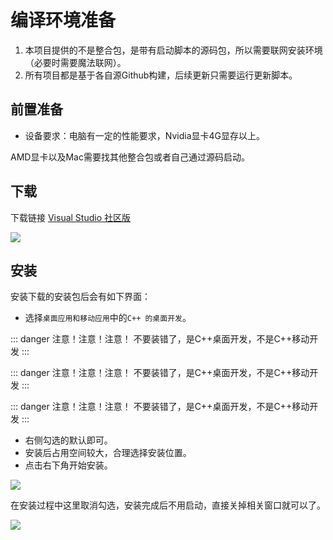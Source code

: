 # 编译环境准备
1. 本项目提供的不是整合包，是带有启动脚本的源码包，所以需要联网安装环境（必要时需要魔法联网）。
2. 所有项目都是基于各自源Github构建，后续更新只需要运行更新脚本。

## 前置准备
- 设备要求：电脑有一定的性能要求，Nvidia显卡4G显存以上。

AMD显卡以及Mac需要找其他整合包或者自己通过源码启动。

## 下载

下载链接 [Visual Studio 社区版](https://visualstudio.microsoft.com/zh-hans/downloads/)

![](IMAGE_BASE_URL/aigc-platform-doc/95b76c1db715444a91fd4dbdea42e97f.png)

## 安装

安装下载的安装包后会有如下界面：

- 选择`桌面应用和移动应用`中的`C++ 的桌面开发`。

::: danger 注意！注意！注意！
不要装错了，是C++桌面开发，不是C++移动开发
:::

::: danger 注意！注意！注意！
不要装错了，是C++桌面开发，不是C++移动开发
:::

::: danger 注意！注意！注意！
不要装错了，是C++桌面开发，不是C++移动开发
:::

- 右侧勾选的默认即可。
- 安装后占用空间较大，合理选择安装位置。
- 点击右下角开始安装。

![](IMAGE_BASE_URL/aigc-platform-doc/fe0b0e3494e2408fa97d43cf4ee51f83.png)


在安装过程中这里取消勾选，安装完成后不用启动，直接关掉相关窗口就可以了。

![](IMAGE_BASE_URL/aigc-platform-doc/3ccbc7da44e548de8e690dd22892f566.png)